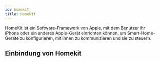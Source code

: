 ```yaml
---
id: homekit
title: Homekit
---
```


HomeKit ist ein Software-Framework von Apple, mit dem Benutzer ihr iPhone oder ein anderes Apple-Gerät einrichten können, um Smart-Home-Geräte zu konfigurieren, mit ihnen zu kommunizieren und sie zu steuern.

## Einbindung von Homekit


